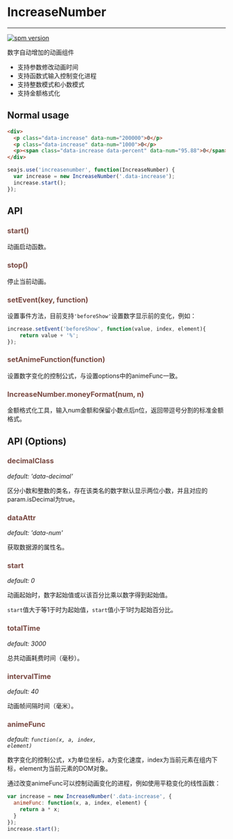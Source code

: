 # IncreaseNumber

----

[![spm version](http://spmjs.io/badge/increasenumber)](http://spmjs.io/package/increasenumber)

数字自动增加的动画组件

- 支持参数修改动画时间
- 支持函数式输入控制变化进程
- 支持整数模式和小数模式
- 支持金额格式化


## Normal usage

```html
<div>
  <p class="data-increase" data-num="200000">0</p>
  <p class="data-increase" data-num="1000">0</p>
  <p><span class="data-increase data-percent" data-num="95.88">0</span> %</p>
</div>
```

```js
seajs.use('increasenumber', function(IncreaseNumber) {
  var increase = new IncreaseNumber('.data-increase');
  increase.start();
});
```

<style type="text/css">
.option-name{color:#784942}
.option-value{font-style:italic}
</style>

## API

### <span class="option-name">start()</span>

动画启动函数。

### <span class="option-name">stop()</span>

停止当前动画。

### <span class="option-name">setEvent(key, function)</span>

设置事件方法，目前支持<code>'beforeShow'</code>设置数字显示前的变化，例如：

```js
increase.setEvent('beforeShow', function(value, index, element){
	return value + '%';
});
```

### <span class="option-name">setAnimeFunction(function)</span>

设置数字变化的控制公式，与设置options中的animeFunc一致。

### <span class="option-name">IncreaseNumber.moneyFormat(num, n)</span>

金额格式化工具，输入num金额和保留小数点后n位，返回带逗号分割的标准金额格式。


## API (Options)

### <span class="option-name">decimalClass</span>

<span class="option-value">default: 'data-decimal'</span>

区分小数和整数的类名，存在该类名的数字默认显示两位小数，并且对应的param.isDecimal为true。

### <span class="option-name">dataAttr</span>

<span class="option-value">default: 'data-num'</span>

获取数据源的属性名。

### <span class="option-name">start</span>

<span class="option-value">default: 0</span>

动画起始时，数字起始值或以该百分比乘以数字得到起始值。

<code>start</code>值大于等1于时为起始值，<code>start</code>值小于1时为起始百分比。

### <span class="option-name">totalTime</span>

<span class="option-value">default: 3000</span>

总共动画耗费时间（毫秒）。

### <span class="option-name">intervalTime</span>

<span class="option-value">default: 40</span>

动画帧间隔时间（毫米）。

### <span class="option-name">animeFunc</span>

<span class="option-value">default: <code>function(x, a, index, element)</code></span>

数字变化的控制公式，x为单位坐标，a为变化速度，index为当前元素在组内下标，element为当前元素的DOM对象。

通过改变animeFunc可以控制动画变化的进程，例如使用平稳变化的线性函数：

```js
var increase = new IncreaseNumber('.data-increase', {
  animeFunc: function(x, a, index, element) {
    return a * x;
  }
});
increase.start();
```
